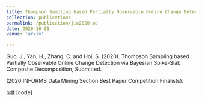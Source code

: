 ```yaml
---
title: Thompson Sampling based Partially Observable Online Change Detection via Bayesian Spike-Slab Composite Decomposition  
collection: publications
permalink: /publication/jie2020.md
date: 2020-10-01
venue: 'arxiv'

---
```



Guo, J., Yan, H., Zhang, C. and Hoi, S. (2020). Thompson Sampling based Partially Observable Online Change Detection via Bayesian Spike-Slab Composite Decomposition, Submitted.
  
(2020 INFORMS Data Mining Section Best Paper Competition Finalists).  

[pdf](https://arxiv.org/abs/2009.10645)   [code]
